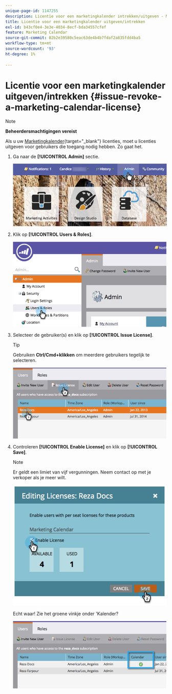 ```yaml
---
unique-page-id: 1147255
description: Licentie voor een marketingkalender intrekken/uitgeven - Marketo Docs - Productdocumentatie
title: Licentie voor een marketingkalender uitgeven/intrekken
exl-id: b43cf0e4-3e3e-4034-8ecf-bda34557cfef
feature: Marketing Calendar
source-git-commit: 02b2e39580c5eac63de4b4b7fdaf2a835fdd4ba5
workflow-type: tm+mt
source-wordcount: '93'
ht-degree: 1%

---
```


# Licentie voor een marketingkalender uitgeven/intrekken {#issue-revoke-a-marketing-calendar-license}

>[!NOTE]
>
>**Beheerdersmachtigingen vereist**

Als u uw [Marketingkalender](/help/marketo/product-docs/core-marketo-concepts/marketing-calendar/understanding-the-calendar/navigating-the-marketing-calendar.md){target="_blank"} licenties, moet u licenties uitgeven voor gebruikers die toegang nodig hebben. Zo gaat het.

1. Ga naar de **[!UICONTROL Admin]** sectie.

   ![](assets/adminhand.png)

1. Klik op **[!UICONTROL Users & Roles]**.

   ![](assets/2.png)

1. Selecteer de gebruiker(s) en klik op **[!UICONTROL Issue License]**.

   >[!TIP]
   >
   >Gebruiken **Ctrl/Cmd+klikken** om meerdere gebruikers tegelijk te selecteren.

   ![](assets/3.png)

1. Controleren **[!UICONTROL Enable License]** en klik op **[!UICONTROL Save]**.

   >[!NOTE]
   >
   >Er geldt een limiet van vijf vergunningen. Neem contact op met je verkoper als je meer wilt.

   ![](assets/4.png)

   Echt waar! Zie het groene vinkje onder &#39;Kalender?

   ![](assets/5.png)
